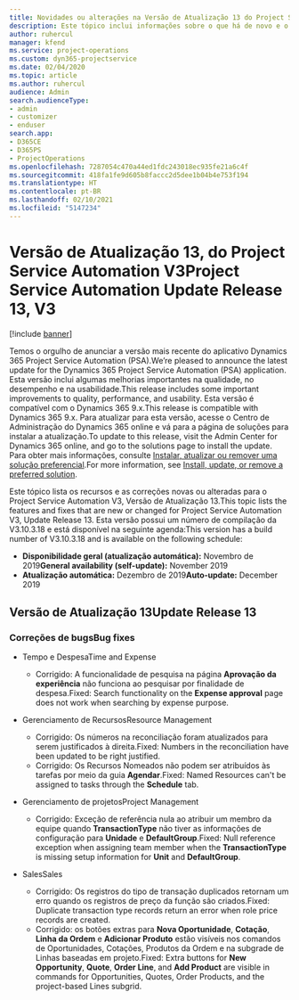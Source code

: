 ```yaml
---
title: Novidades ou alterações na Versão de Atualização 13 do Project Service Automation V3
description: Este tópico inclui informações sobre o que há de novo e o que foi alterado na Versão da Atualização 13 do Project Service Automation V3.
author: ruhercul
manager: kfend
ms.service: project-operations
ms.custom: dyn365-projectservice
ms.date: 02/04/2020
ms.topic: article
ms.author: ruhercul
audience: Admin
search.audienceType:
- admin
- customizer
- enduser
search.app:
- D365CE
- D365PS
- ProjectOperations
ms.openlocfilehash: 7287054c470a44ed1fdc243018ec935fe21a6c4f
ms.sourcegitcommit: 418fa1fe9d605b8faccc2d5dee1b04b4e753f194
ms.translationtype: HT
ms.contentlocale: pt-BR
ms.lasthandoff: 02/10/2021
ms.locfileid: "5147234"
---
```

# <a name="project-service-automation-update-release-13-v3"></a><span data-ttu-id="59be6-103">Versão de Atualização 13, do Project Service Automation V3</span><span class="sxs-lookup"><span data-stu-id="59be6-103">Project Service Automation Update Release 13, V3</span></span>

[!include [banner](../includes/psa-now-project-operations.md)]

<span data-ttu-id="59be6-104">Temos o orgulho de anunciar a versão mais recente do aplicativo Dynamics 365 Project Service Automation (PSA).</span><span class="sxs-lookup"><span data-stu-id="59be6-104">We’re pleased to announce the latest update for the Dynamics 365 Project Service Automation (PSA) application.</span></span> <span data-ttu-id="59be6-105">Esta versão inclui algumas melhorias importantes na qualidade, no desempenho e na usabilidade.</span><span class="sxs-lookup"><span data-stu-id="59be6-105">This release includes some important improvements to quality, performance, and usability.</span></span> <span data-ttu-id="59be6-106">Esta versão é compatível com o Dynamics 365 9.x.</span><span class="sxs-lookup"><span data-stu-id="59be6-106">This release is compatible with Dynamics 365 9.x.</span></span> <span data-ttu-id="59be6-107">Para atualizar para esta versão, acesse o Centro de Administração do Dynamics 365 online e vá para a página de soluções para instalar a atualização.</span><span class="sxs-lookup"><span data-stu-id="59be6-107">To update to this release, visit the Admin Center for Dynamics 365 online, and go to the solutions page to install the update.</span></span> <span data-ttu-id="59be6-108">Para obter mais informações, consulte [Instalar, atualizar ou remover uma solução preferencial](https://docs.microsoft.com/power-platform/admin/install-remove-preferred-solution).</span><span class="sxs-lookup"><span data-stu-id="59be6-108">For more information, see [Install, update, or remove a preferred solution](https://docs.microsoft.com/power-platform/admin/install-remove-preferred-solution).</span></span>

<span data-ttu-id="59be6-109">Este tópico lista os recursos e as correções novas ou alteradas para o Project Service Automation V3, Versão de Atualização 13.</span><span class="sxs-lookup"><span data-stu-id="59be6-109">This topic lists the features and fixes that are new or changed for Project Service Automation V3, Update Release 13.</span></span> <span data-ttu-id="59be6-110">Esta versão possui um número de compilação da V3.10.3.18 e está disponível na seguinte agenda:</span><span class="sxs-lookup"><span data-stu-id="59be6-110">This version has a build number of V3.10.3.18 and is available on the following schedule:</span></span>

- <span data-ttu-id="59be6-111">**Disponibilidade geral (atualização automática):** Novembro de 2019</span><span class="sxs-lookup"><span data-stu-id="59be6-111">**General availability (self-update):** November 2019</span></span>
- <span data-ttu-id="59be6-112">**Atualização automática:** Dezembro de 2019</span><span class="sxs-lookup"><span data-stu-id="59be6-112">**Auto-update:** December 2019</span></span>


## <a name="update-release-13"></a><span data-ttu-id="59be6-113">Versão de Atualização 13</span><span class="sxs-lookup"><span data-stu-id="59be6-113">Update Release 13</span></span> 

### <a name="bug-fixes"></a><span data-ttu-id="59be6-114">Correções de bugs</span><span class="sxs-lookup"><span data-stu-id="59be6-114">Bug fixes</span></span>

- <span data-ttu-id="59be6-115">Tempo e Despesa</span><span class="sxs-lookup"><span data-stu-id="59be6-115">Time and Expense</span></span>

     - <span data-ttu-id="59be6-116">Corrigido: A funcionalidade de pesquisa na página **Aprovação da experiência** não funciona ao pesquisar por finalidade de despesa.</span><span class="sxs-lookup"><span data-stu-id="59be6-116">Fixed: Search functionality on the **Expense approval** page does not work when searching by expense purpose.</span></span>

- <span data-ttu-id="59be6-117">Gerenciamento de Recursos</span><span class="sxs-lookup"><span data-stu-id="59be6-117">Resource Management</span></span>

     - <span data-ttu-id="59be6-118">Corrigido: Os números na reconciliação foram atualizados para serem justificados à direita.</span><span class="sxs-lookup"><span data-stu-id="59be6-118">Fixed: Numbers in the reconciliation have been updated to be right justified.</span></span>
     - <span data-ttu-id="59be6-119">Corrigido: Os Recursos Nomeados não podem ser atribuídos às tarefas por meio da guia **Agendar**.</span><span class="sxs-lookup"><span data-stu-id="59be6-119">Fixed: Named Resources can't be assigned to tasks through the **Schedule** tab.</span></span>

- <span data-ttu-id="59be6-120">Gerenciamento de projetos</span><span class="sxs-lookup"><span data-stu-id="59be6-120">Project Management</span></span>

     - <span data-ttu-id="59be6-121">Corrigido: Exceção de referência nula ao atribuir um membro da equipe quando **TransactionType** não tiver as informações de configuração para **Unidade** e **DefaultGroup**.</span><span class="sxs-lookup"><span data-stu-id="59be6-121">Fixed: Null reference exception when assigning team member when the **TransactionType** is missing setup information for **Unit** and **DefaultGroup**.</span></span>

- <span data-ttu-id="59be6-122">Sales</span><span class="sxs-lookup"><span data-stu-id="59be6-122">Sales</span></span>

     - <span data-ttu-id="59be6-123">Corrigido: Os registros do tipo de transação duplicados retornam um erro quando os registros de preço da função são criados.</span><span class="sxs-lookup"><span data-stu-id="59be6-123">Fixed: Duplicate transaction type records return an error when role price records are created.</span></span>
     - <span data-ttu-id="59be6-124">Corrigido: os botões extras para **Nova Oportunidade**, **Cotação**, **Linha da Ordem** e **Adicionar Produto** estão visíveis nos comandos de Oportunidades, Cotações, Produtos da Ordem e na subgrade de Linhas baseadas em projeto.</span><span class="sxs-lookup"><span data-stu-id="59be6-124">Fixed: Extra buttons for **New Opportunity**, **Quote**, **Order Line**, and **Add Product** are visible in commands for Opportunities, Quotes, Order Products, and the project-based Lines subgrid.</span></span>


